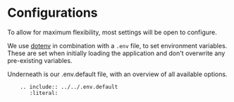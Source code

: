# Configurations
To allow for maximum flexibility, most settings will be open to configure.  

We use [dotenv](https://github.com/theskumar/python-dotenv) in combination with a `.env` file, to set environment variables.
These are set when initially loading the application and don't overwrite any pre-existing variables.

Underneath is our .env.default file, with an overview of all available options.
```eval_rst
    .. include:: ../../.env.default
       :literal:
```